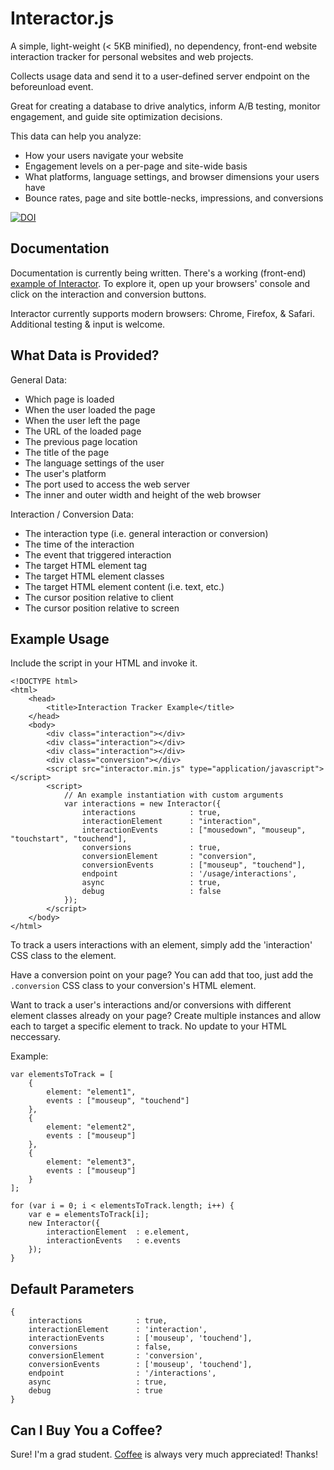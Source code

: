 # Interactor.js

A simple, light-weight (< 5KB minified), no dependency, front-end website interaction tracker for personal websites and web projects. 

Collects usage data and send it to a user-defined server endpoint on the beforeunload event.

Great for creating a database to drive analytics, inform A/B testing, monitor engagement, and guide site optimization decisions.

This data can help you analyze:
* How your users navigate your website
* Engagement levels on a per-page and site-wide basis
* What platforms, language settings, and browser dimensions your users have
* Bounce rates, page and site bottle-necks, impressions, and conversions

[![DOI](https://zenodo.org/badge/40263917.svg)](https://zenodo.org/badge/latestdoi/40263917)

## Documentation
Documentation is currently being written. There's a working (front-end) [example of Interactor](http://greenstick.github.io/interactor/). To explore it, open up your browsers' console and click on the interaction and conversion buttons.

Interactor currently supports modern browsers: Chrome, Firefox, & Safari. Additional testing & input is welcome.

## What Data is Provided?

General Data:

* Which page is loaded
* When the user loaded the page
* When the user left the page
* The URL of the loaded page
* The previous page location
* The title of the page
* The language settings of the user
* The user's platform
* The port used to access the web server
* The inner and outer width and height of the web browser

Interaction / Conversion Data: 

* The interaction type (i.e. general interaction or conversion)
* The time of the interaction
* The event that triggered interaction
* The target HTML element tag
* The target HTML element classes
* The target HTML element content (i.e. text, etc.)
* The cursor position relative to client
* The cursor position relative to screen

## Example Usage

Include the script in your HTML and invoke it. 

	<!DOCTYPE html>
	<html>
		<head>
			<title>Interaction Tracker Example</title>
		</head>
		<body>
			<div class="interaction"></div>
			<div class="interaction"></div>
			<div class="interaction"></div>
			<div class="conversion"></div>
			<script src="interactor.min.js" type="application/javascript"></script>
			<script>
				// An example instantiation with custom arguments
				var interactions = new Interactor({
					interactions            : true,
					interactionElement      : "interaction",
					interactionEvents       : ["mousedown", "mouseup", "touchstart", "touchend"],
					conversions             : true,
					conversionElement       : "conversion",
					conversionEvents        : ["mouseup", "touchend"],
					endpoint                : '/usage/interactions',
					async                   : true,
					debug                   : false
				});
			</script>
		</body>
	</html>

To track a users interactions with an element, simply add the 'interaction' CSS class to the element.

Have a conversion point on your page? You can add that too, just add the `.conversion` CSS class to your conversion's HTML element. 

Want to track a user's interactions and/or conversions with different element classes already on your page? Create multiple instances and allow each to target a specific element to track. No update to your HTML neccessary.

Example:

	var elementsToTrack = [
		{
			element: "element1",
			events : ["mouseup", "touchend"]
		}, 
		{
			element: "element2",
			events : ["mouseup"]
		},
		{ 
			element: "element3",
			events : ["mouseup"]
		}
	];

	for (var i = 0; i < elementsToTrack.length; i++) {
		var e = elementsToTrack[i];
		new Interactor({
			interactionElement 	: e.element,
			interactionEvents 	: e.events
		});
	} 

## Default Parameters
	{
		interactions            : true,
		interactionElement      : 'interaction',
		interactionEvents       : ['mouseup', 'touchend'],
		conversions             : false,
		conversionElement       : 'conversion',
		conversionEvents        : ['mouseup', 'touchend'],
		endpoint                : '/interactions',
		async                   : true,
		debug                   : true
	}

## Can I Buy You a Coffee?
Sure! I'm a grad student. [Coffee](https://www.buymeacoffee.com/O1TrCFSXa) is always very much appreciated! Thanks!

